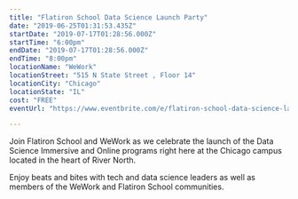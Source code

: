 ```yaml
---
title: "Flatiron School Data Science Launch Party"
date: "2019-06-25T01:31:53.435Z"
startDate: "2019-07-17T01:28:56.000Z"
startTime: "6:00pm"
endDate: "2019-07-17T01:28:56.000Z"
endTime: "8:00pm"
locationName: "WeWork"
locationStreet: "515 N State Street , Floor 14"
locationCity: "Chicago"
locationState: "IL"
cost: "FREE"
eventUrl: "https://www.eventbrite.com/e/flatiron-school-data-science-launch-party-chicago-tickets-62879523347"

---
```


Join Flatiron School and WeWork as we celebrate the launch of the Data Science Immersive and Online programs right here at the Chicago campus located in the heart of River North. 

Enjoy beats and bites with tech and data science leaders as well as members of the WeWork and Flatiron School communities.

